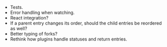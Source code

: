 - Tests.
- Error handling when watching.
- React integration?
- If a parent entry changes its order, should the child entries be reordered as well?
- Better typing of forks?
- Rethink how plugins handle statuses and return entries.
